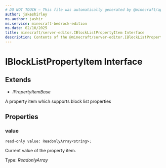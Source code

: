 ```yaml
---
# DO NOT TOUCH — This file was automatically generated by @minecraft/api-docs-generator, to report problems file an issue at https://github.com/Mojang/minecraft-scripting-libraries
author: jakeshirley
ms.author: jashir
ms.service: minecraft-bedrock-edition
ms.date: 02/10/2025
title: minecraft/server-editor.IBlockListPropertyItem Interface
description: Contents of the @minecraft/server-editor.IBlockListPropertyItem class.
---
```

# IBlockListPropertyItem Interface

## Extends
- *IPropertyItemBase*

A property item which supports block list properties

## Properties

### **value**
`read-only value: ReadonlyArray<string>;`

Current value of the property item.

Type: *ReadonlyArray<string>*
